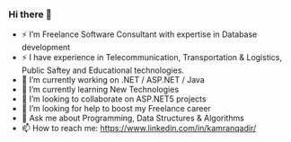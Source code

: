 ### Hi there 👋

<!--
**qadir0108/qadir0108** is a ✨ _special_ ✨ repository because its `README.md` (this file) appears on your GitHub profile.

Here are some ideas to get you started:

- 🔭 I’m currently working on ...
- 🌱 I’m currently learning ...
- 👯 I’m looking to collaborate on ...
- 🤔 I’m looking for help with ...
- 💬 Ask me about ...
- 📫 How to reach me: ...
- 😄 Pronouns: ...
- ⚡ Fun fact: ...
-->

- ⚡ I’m Freelance Software Consultant with expertise in Database development
- ⚡ I have experience in Telecommunication, Transportation & Logistics, Public Saftey and Educational technologies.
- 🔭 I’m currently working on .NET / ASP.NET / Java
- 🌱 I’m currently learning New Technologies
- 👯 I’m looking to collaborate on ASP.NET5 projects
- 🤔 I’m looking for help to boost my Freelance career
- 💬 Ask me about Programming, Data Structures & Algorithms
- 📫 How to reach me: https://www.linkedin.com/in/kamranqadir/
